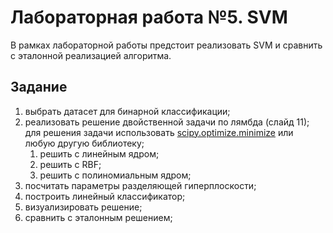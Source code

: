 # Лабораторная работа №5. SVM

В рамках лабораторной работы предстоит реализовать SVM и сравнить с эталонной реализацией алгоритма.

## Задание

1. выбрать датасет для бинарной классификации;
2. реализовать решение двойственной задачи по лямбда (слайд 11); для решения задачи использовать [scipy.optimize.minimize](https://docs.scipy.org/doc/scipy/reference/generated/scipy.optimize.minimize.html#scipy.optimize.minimize) или любую другую библиотеку;
   1. решить с линейным ядром;
   2. решить с RBF;
   3. решить с полиномиальным ядром;
3. посчитать параметры разделяющей гиперплоскости;
4. построить линейный классификатор;
5. визуализировать решение;
6. сравнить с эталонным решением;